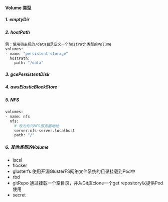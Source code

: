 #### Volume 类型
##### 1. emptyDir

##### 2. hostPath
```bash
例：使用宿主机的/data目录定义一个hostPath类型的Volume
volumes:
- name: "persistent-storage"
  hostPath:
    path: "/data"
```
##### 3. gcePersistentDisk

##### 4. awsElasticBlockStore

##### 5. NFS
```bash
volumes:
- name: nfs
  nfs:
    # 改为你的NFS服务器地址
    server:nfs-server.localhost
    path: "/"
```
##### 6. 其他类型的Volume
+ iscsi
+ flocker
+ glusterfs 使用开源GlusterFS网络文件系统的目录挂载到Pod中
+ rbd
+ gitRepo 通过挂载一个空目录，并从Git库clone一个get repository以提供Pod使用
+ secret
